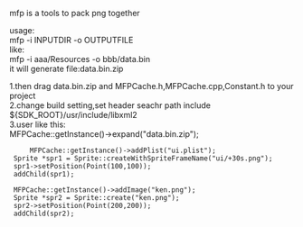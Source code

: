 mfp is a tools to pack png together  
  
usage:  
	mfp -i INPUTDIR -o OUTPUTFILE  
like:  
	mfp -i aaa/Resources -o bbb/data.bin  
it will generate file:data.bin.zip  
  
  
1.then drag data.bin.zip and MFPCache.h,MFPCache.cpp,Constant.h to your project   
2.change build setting,set header seachr path include ${SDK_ROOT}/usr/include/libxml2  
3.user like this:  
 	 MFPCache::getInstance()->expand("data.bin.zip");
    
         MFPCache::getInstance()->addPlist("ui.plist");
	 Sprite *spr1 = Sprite::createWithSpriteFrameName("ui/+30s.png");	
	 spr1->setPosition(Point(100,100));
	 addChild(spr1);

	 MFPCache::getInstance()->addImage("ken.png");
	 Sprite *spr2 = Sprite::create("ken.png");
	 spr2->setPosition(Point(200,200));
	 addChild(spr2);

